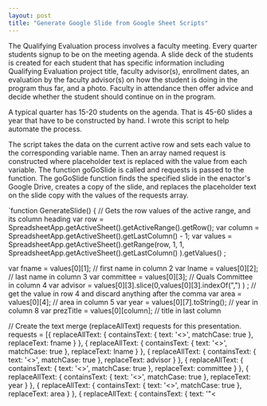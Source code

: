 ```yaml
---
layout: post
title: "Generate Google Slide from Google Sheet Scripts"
---
```

The Qualifying Evaluation process involves a faculty meeting. Every quarter
students signup to be on the meeting agenda. A slide deck of the students is
created for each student that has specific information including Qualifying
Evaluation project title, faculty advisor(s), enrollment dates, an evaluation
by the faculty advisor(s) on how the student is doing in the program thus far,
and a photo. Faculty in attendance then offer advice and decide whether the
student should continue on in the program.

A typical quarter has 15-20 students on the agenda. That is 45-60 slides a year
that have to be constructed by hand. I wrote this script to help automate the
process.

The script takes the data on the current active row and sets each value to the
corresponding variable name. Then an array named request is constructed where
placeholder text is replaced with the value from each variable. The function
goGoSlide is called and requests is passed to the function. The goGoSlide
function finds the specified slide in the enactor's Google Drive, creates a
copy of the slide, and replaces the placeholder text on the slide copy with the
values of the requests array.

`function GenerateSlide() {
  // Gets the row values of the active range, and its column heading
  var row = SpreadsheetApp.getActiveSheet().getActiveRange().getRow();
  var column = SpreadsheetApp.getActiveSheet().getLastColumn() - 1;
  var values = SpreadsheetApp.getActiveSheet().getRange(row, 1, 1, SpreadsheetApp.getActiveSheet().getLastColumn() ).getValues() ;

  var fname = values[0][1]; // first name in column 2
  var lname = values[0][2]; // last name in column 3
  var committee = values[0][3]; // Quals Committee in column 4
  var advisor = values[0][3].slice(0,values[0][3].indexOf(",") ) ; // get the value in row 4 and discard anything after the comma
  var area = values[0][4]; // area in column 5
  var year = values[0][7].toString();  // year in column 8
  var prezTitle = values[0][column]; // title in last column

  // Create the text merge (replaceAllText) requests for this presentation.
  requests = [{
    replaceAllText: {
      containsText: {
        text: '<<FNAME>>',
        matchCase: true
      },
      replaceText: fname
    }
  }, {
    replaceAllText: {
      containsText: {
        text: '<<LNAME>>',
        matchCase: true
      },
      replaceText: lname
    }
  }, {
    replaceAllText: {
      containsText: {
        text: '<<Advisor>>',
        matchCase: true
      },
      replaceText: advisor
    }
  }, {
    replaceAllText: {
      containsText: {
        text: '<<Quals Committee>>',
        matchCase: true
      },
      replaceText: committee
    }
  }, {
    replaceAllText: {
      containsText: {
        text: '<<Year>>',
        matchCase: true
      },
      replaceText: year
    }
  }, {
    replaceAllText: {
      containsText: {
        text: '<<Area>>',
        matchCase: true
      },
      replaceText: area
    }
  }, {
    replaceAllText: {
      containsText: {
        text: '"<<Title>>"',
        matchCase: true
      },
      replaceText: '"' + prezTitle + '"'
    }
  }];

  var copyTitle = lname + ' presentation';
  goGoSlide(requests, copyTitle);
};

function goGoSlide(requests, copyTitle) {
  // Duplicate the template presentation using the Drive API.

  var copyFile = {
    title: copyTitle,
    parents: [{id: 'root'}]
  };
  // Put File ID of Slide Template between ""
  copyFile = Drive.Files.copy(copyFile, "1ew8f8fWANiKKDRf7whqrvkxj0dQ3tg4PzNcGtfz3mIo");
  var presentationCopyId = copyFile.id;

  // Execute the requests for this presentation.
  var result = Slides.Presentations.batchUpdate({
    requests: requests
  }, presentationCopyId);
  // Put a link to the slide in the active cell
  SpreadsheetApp.getActiveSheet().getActiveCell().setValue( Drive.Files.get(presentationCopyId).alternateLink );

}
`
